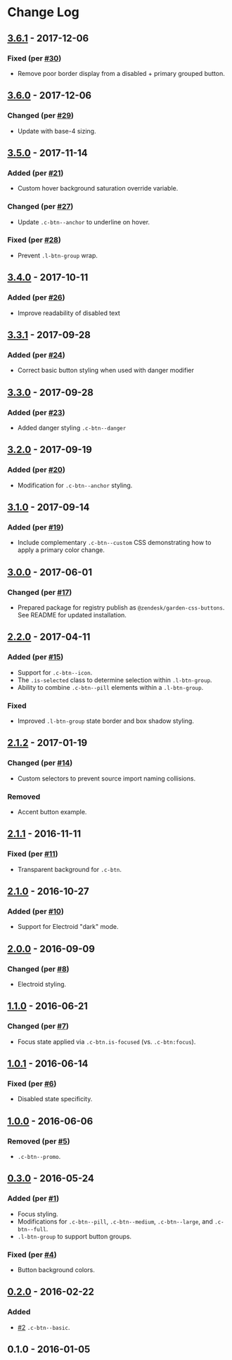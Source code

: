 # Change Log

<a name="3.6.1"></a>
## [3.6.1] - 2017-12-06
### Fixed (per [#30](https://github.com/zendeskgarden/css-buttons/pull/30))
- Remove poor border display from a disabled + primary grouped button.

## [3.6.0] - 2017-12-06
### Changed (per [#29](https://github.com/zendeskgarden/css-buttons/pull/29))
- Update with base-4 sizing.

## [3.5.0] - 2017-11-14
### Added (per [#21](https://github.com/zendeskgarden/css-buttons/pull/21))
- Custom hover background saturation override variable.

### Changed (per [#27](https://github.com/zendeskgarden/css-buttons/pull/27))
- Update `.c-btn--anchor` to underline on hover.

### Fixed (per [#28](https://github.com/zendeskgarden/css-buttons/pull/28))
- Prevent `.l-btn-group` wrap.

## [3.4.0] - 2017-10-11
### Added (per [#26](https://github.com/zendeskgarden/css-buttons/pull/26))
- Improve readability of disabled text

## [3.3.1] - 2017-09-28
### Added (per [#24](https://github.com/zendeskgarden/css-buttons/pull/23))
- Correct basic button styling when used with danger modifier

## [3.3.0] - 2017-09-28
### Added (per [#23](https://github.com/zendeskgarden/css-buttons/pull/23))
- Added danger styling `.c-btn--danger`

## [3.2.0] - 2017-09-19
### Added (per [#20](https://github.com/zendeskgarden/css-buttons/pull/20))
- Modification for `.c-btn--anchor` styling.

## [3.1.0] - 2017-09-14
### Added (per [#19](https://github.com/zendeskgarden/css-buttons/pull/19))
- Include complementary `.c-btn--custom` CSS demonstrating how to apply
  a primary color change.

## [3.0.0] - 2017-06-01
### Changed (per [#17](https://github.com/zendeskgarden/css-buttons/pull/17))
- Prepared package for registry publish as
  `@zendesk/garden-css-buttons`. See README for updated installation.

## [2.2.0] - 2017-04-11
### Added (per [#15](https://github.com/zendeskgarden/css-buttons/pull/15))
- Support for `.c-btn--icon`.
- The `.is-selected` class to determine selection within `.l-btn-group`.
- Ability to combine `.c-btn--pill` elements within a `.l-btn-group`.

### Fixed
- Improved `.l-btn-group` state border and box shadow styling.

## [2.1.2] - 2017-01-19
### Changed (per [#14](https://github.com/zendeskgarden/css-buttons/pull/14))
- Custom selectors to prevent source import naming collisions.

### Removed
- Accent button example.

## [2.1.1] - 2016-11-11
### Fixed (per [#11](https://github.com/zendeskgarden/css-buttons/issues/11))
- Transparent background for `.c-btn`.

## [2.1.0] - 2016-10-27
### Added (per [#10](https://github.com/zendeskgarden/css-buttons/pull/10))
- Support for Electroid "dark" mode.

## [2.0.0] - 2016-09-09
### Changed (per [#8](https://github.com/zendeskgarden/css-buttons/pull/8))
- Electroid styling.

## [1.1.0] - 2016-06-21
### Changed (per [#7](https://github.com/zendeskgarden/css-buttons/pull/7))
- Focus state applied via `.c-btn.is-focused` (vs. `.c-btn:focus`).

## [1.0.1] - 2016-06-14
### Fixed (per [#6](https://github.com/zendeskgarden/css-buttons/pull/6))
- Disabled state specificity.

## [1.0.0] - 2016-06-06
### Removed (per [#5](https://github.com/zendeskgarden/css-buttons/pull/5))
- `.c-btn--promo`.

## [0.3.0] - 2016-05-24
### Added (per [#1](https://github.com/zendeskgarden/css-buttons/pull/1))
- Focus styling.
- Modifications for `.c-btn--pill`, `.c-btn--medium`, `.c-btn--large`,
  and `.c-btn--full`.
- `.l-btn-group` to support button groups.

### Fixed (per [#4](https://github.com/zendeskgarden/css-buttons/issues/4))
- Button background colors.

## [0.2.0] - 2016-02-22
### Added
- [#2](https://github.com/zendeskgarden/css-buttons/pull/2)
  `.c-btn--basic`.

## 0.1.0 - 2016-01-05

[3.6.1]: https://github.com/zendeskgarden/css-buttons/compare/v3.6.0...v3.6.1
[3.6.0]: https://github.com/zendeskgarden/css-buttons/compare/v3.5.0...v3.6.0
[3.5.0]: https://github.com/zendeskgarden/css-buttons/compare/v3.4.0...v3.5.0
[3.4.0]: https://github.com/zendeskgarden/css-buttons/compare/v3.3.1...v3.4.0
[3.3.1]: https://github.com/zendeskgarden/css-buttons/compare/v3.3.0...v3.3.1
[3.3.0]: https://github.com/zendeskgarden/css-buttons/compare/v3.2.0...v3.3.0
[3.2.0]: https://github.com/zendeskgarden/css-buttons/compare/v3.1.0...v3.2.0
[3.1.0]: https://github.com/zendeskgarden/css-buttons/compare/v3.0.0...v3.1.0
[3.0.0]: https://github.com/zendeskgarden/css-buttons/compare/2.2.0...v3.0.0
[2.2.0]: https://github.com/zendeskgarden/css-buttons/compare/2.1.2...2.2.0
[2.1.2]: https://github.com/zendeskgarden/css-buttons/compare/2.1.1...2.1.2
[2.1.1]: https://github.com/zendeskgarden/css-buttons/compare/2.1.0...2.1.1
[2.1.0]: https://github.com/zendeskgarden/css-buttons/compare/2.0.0...2.1.0
[2.0.0]: https://github.com/zendeskgarden/css-buttons/compare/1.0.1...2.0.0
[1.1.0]: https://github.com/zendeskgarden/css-buttons/compare/1.0.1...1.1.0
[1.0.1]: https://github.com/zendeskgarden/css-buttons/compare/1.0.0...1.0.1
[1.0.0]: https://github.com/zendeskgarden/css-buttons/compare/0.3.0...1.0.0
[0.3.0]: https://github.com/zendeskgarden/css-buttons/compare/0.2.0...0.3.0
[0.2.0]: https://github.com/zendeskgarden/css-buttons/compare/0.1.0...0.2.0
